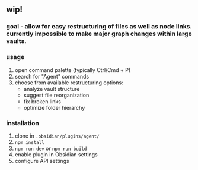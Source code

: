 ## wip!

### goal - allow for easy restructuring of files as well as node links. currently impossible to make major graph changes within large vaults.

### usage
1. open command palette (typically Ctrl/Cmd + P)
2. search for "Agent" commands
3. choose from available restructuring options:
   - analyze vault structure
   - suggest file reorganization
   - fix broken links
   - optimize folder hierarchy

### installation
1. clone in `.obsidian/plugins/agent/`
2. `npm install`
3. `npm run dev` or `npm run build`
4. enable plugin in Obsidian settings
5. configure API settings
